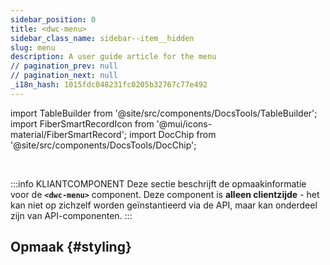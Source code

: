 ```yaml
---
sidebar_position: 0
title: <dwc-menu>
sidebar_class_name: sidebar--item__hidden
slug: menu
description: A user guide article for the menu
// pagination_prev: null
// pagination_next: null
_i18n_hash: 1015fdc048231fc0205b32767c77e492
---
```

import TableBuilder from '@site/src/components/DocsTools/TableBuilder';
import FiberSmartRecordIcon from '@mui/icons-material/FiberSmartRecord';
import DocChip from '@site/src/components/DocsTools/DocChip';

<DocChip chip='shadow' />

<br />

:::info KLIANTCOMPONENT
Deze sectie beschrijft de opmaakinformatie voor de **`<dwc-menu>`** component. Deze component is **alleen clientzijde** - het kan niet op zichzelf worden geïnstantieerd via de API, maar kan onderdeel zijn van API-componenten.
:::

## Opmaak {#styling}

<TableBuilder name="dwc-menu" clientComponent />
